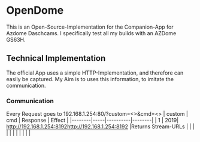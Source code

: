 # OpenDome
This is an Open-Source-Implementation for the Companion-App for Azdome Daschcams.
I specifically test all my builds with an AZDome GS63H.

## Technical Implementation
The official App uses a simple HTTP-Implementation, and therefore can easily be captured.
My Aim is to uses this information, to imitate the communication.

### Communication
Every Request goes to 192.168.1.254:80/?custom=<>&cmd=<>
| custom | cmd | Response | Effect |
|--------|-----|----------|--------|
|  1     | 2019|  <?xml version="1.0" encoding="UTF-8" ?><LIST><MovieLiveViewLink>http://192.168.1.254:8192</MovieLiveViewLink><PhotoLiveViewLink>http://192.168.1.254:8192</PhotoLiveViewLink></LIST>        |Returns Stream-URLs        |
|        |     |          |        |
|        |     |          |        |
